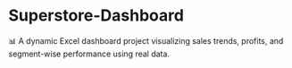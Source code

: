 # Superstore-Dashboard
📊 A dynamic Excel dashboard project visualizing sales trends, profits, and segment-wise performance using real data.
